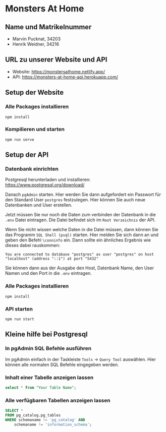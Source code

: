 # Monsters At Home
## Name und Matrikelnummer
* Marvin Pucknat, 34203
* Henrik Weidner, 34216

## URL zu unserer Website und API
* Website: https://monstersathome.netlify.app/
* API: https://monsters-at-home-api.herokuapp.com/

## Setup der Website
### Alle Packages installieren
```
npm install
```

### Kompilieren und starten
```
npm run serve
```

## Setup der API
### Datenbank einrichten

Postgresql herunterladen und installieren: https://www.postgresql.org/download/

Danach `pgAdmin` starten. Hier werden Sie dann aufgefordert ein Passwort für den Standard User `postgres` festzulegen. Hier können Sie auch neue Datenbanken und User erstellen.

Jetzt müssen Sie nur noch die Daten zum verbinden der Datenbank in die `.env` Datei eintragen. Die Datei befindet sich im `Root Verzeichnis` der API.

Wenn Sie nicht wissen welche Daten in die Datei müssen, dann können Sie das Programm `SQL Shell (psql)` starten. Hier melden Sie sich dann an und geben den Befehl `\conninfo` ein.
Dann sollte ein ähnliches Ergebnis wie dieses dabei rauskommen:

```
You are connected to database "postgres" as user "postgres" on host "localhost" (address "::1") at port "5432"
```
Sie können dann aus der Ausgabe den Host, Datenbank Name, den User Namen und den Port in die `.env` eintragen.
### Alle Packages installieren
```
npm install
```

### API starten
```
npm run start
```

## Kleine hilfe bei Postgresql
### In pgAdmin SQL Befehle ausführen
Im pgAdmin einfach in der Taskleiste `Tools` -> `Query Tool` auswählen.
Hier können alle normalen SQL Befehle eingegeben werden.

### Inhalt einer Tabelle anzeigen lassen
``` sql
select * from "Your Table Name"; 
```
### Alle verfügbaren Tabellen anzeigen lassen
``` sql
SELECT *
FROM pg_catalog.pg_tables
WHERE schemaname != 'pg_catalog' AND 
    schemaname != 'information_schema';
```
